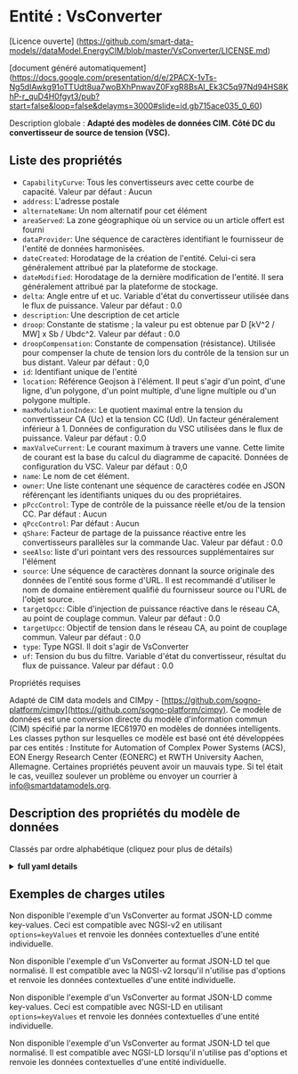 Entité : VsConverter  
====================  
[Licence ouverte] (https://github.com/smart-data-models//dataModel.EnergyCIM/blob/master/VsConverter/LICENSE.md)  
[document généré automatiquement] (https://docs.google.com/presentation/d/e/2PACX-1vTs-Ng5dIAwkg91oTTUdt8ua7woBXhPnwavZ0FxgR8BsAI_Ek3C5q97Nd94HS8KhP-r_quD4H0fgyt3/pub?start=false&loop=false&delayms=3000#slide=id.gb715ace035_0_60)  
Description globale : **Adapté des modèles de données CIM. Côté DC du convertisseur de source de tension (VSC).**  

## Liste des propriétés  

- `CapabilityCurve`: Tous les convertisseurs avec cette courbe de capacité. Valeur par défaut : Aucun  - `address`: L'adresse postale  - `alternateName`: Un nom alternatif pour cet élément  - `areaServed`: La zone géographique où un service ou un article offert est fourni  - `dataProvider`: Une séquence de caractères identifiant le fournisseur de l'entité de données harmonisées.  - `dateCreated`: Horodatage de la création de l'entité. Celui-ci sera généralement attribué par la plateforme de stockage.  - `dateModified`: Horodatage de la dernière modification de l'entité. Il sera généralement attribué par la plateforme de stockage.  - `delta`: Angle entre uf et uc. Variable d'état du convertisseur utilisée dans le flux de puissance. Valeur par défaut : 0.0  - `description`: Une description de cet article  - `droop`: Constante de statisme ; la valeur pu est obtenue par D [kV^2 / MW] x Sb / Ubdc^2. Valeur par défaut : 0.0  - `droopCompensation`: Constante de compensation (résistance). Utilisée pour compenser la chute de tension lors du contrôle de la tension sur un bus distant. Valeur par défaut : 0,0  - `id`: Identifiant unique de l'entité  - `location`: Référence Geojson à l'élément. Il peut s'agir d'un point, d'une ligne, d'un polygone, d'un point multiple, d'une ligne multiple ou d'un polygone multiple.  - `maxModulationIndex`: Le quotient maximal entre la tension du convertisseur CA (Uc) et la tension CC (Ud). Un facteur généralement inférieur à 1. Données de configuration du VSC utilisées dans le flux de puissance. Valeur par défaut : 0.0  - `maxValveCurrent`: Le courant maximum à travers une vanne. Cette limite de courant est la base du calcul du diagramme de capacité. Données de configuration du VSC. Valeur par défaut : 0,0  - `name`: Le nom de cet élément.  - `owner`: Une liste contenant une séquence de caractères codée en JSON référençant les identifiants uniques du ou des propriétaires.  - `pPccControl`: Type de contrôle de la puissance réelle et/ou de la tension CC. Par défaut : Aucun  - `qPccControl`:  Par défaut : Aucun  - `qShare`: Facteur de partage de la puissance réactive entre les convertisseurs parallèles sur la commande Uac. Valeur par défaut : 0.0  - `seeAlso`: liste d'uri pointant vers des ressources supplémentaires sur l'élément  - `source`: Une séquence de caractères donnant la source originale des données de l'entité sous forme d'URL. Il est recommandé d'utiliser le nom de domaine entièrement qualifié du fournisseur source ou l'URL de l'objet source.  - `targetQpcc`: Cible d'injection de puissance réactive dans le réseau CA, au point de couplage commun. Valeur par défaut : 0.0  - `targetUpcc`: Objectif de tension dans le réseau CA, au point de couplage commun. Valeur par défaut : 0.0  - `type`: Type NGSI. Il doit s'agir de VsConverter  - `uf`: Tension du bus du filtre. Variable d'état du convertisseur, résultat du flux de puissance. Valeur par défaut : 0.0    
Propriétés requises  
Adapté de CIM data models and CIMpy - [https://github.com/sogno-platform/cimpy](https://github.com/sogno-platform/cimpy). Ce modèle de données est une conversion directe du modèle d'information commun (CIM) spécifié par la norme IEC61970 en modèles de données intelligents. Les classes python sur lesquelles ce modèle est basé ont été développées par ces entités : Institute for Automation of Complex Power Systems (ACS), EON Energy Research Center (EONERC) et RWTH University Aachen, Allemagne. Certaines propriétés peuvent avoir un mauvais type. Si tel était le cas, veuillez soulever un problème ou envoyer un courrier à info@smartdatamodels.org.  
## Description des propriétés du modèle de données  
Classés par ordre alphabétique (cliquez pour plus de détails)  
<details><summary><strong>full yaml details</strong></summary>    
```yaml  
VsConverter:    
  description: 'Adapted from CIM data models. DC side of the voltage source converter (VSC).'    
  properties:    
    CapabilityCurve:    
      description: 'All converters with this capability curve. Default: None'    
      type: number    
      x-ngsi:    
        model: https://schema.org/Number    
    address:    
      description: 'The mailing address'    
      properties:    
        addressCountry:    
          description: 'Property. The country. For example, Spain. Model:''https://schema.org/addressCountry'''    
          type: string    
        addressLocality:    
          description: 'Property. The locality in which the street address is, and which is in the region. Model:''https://schema.org/addressLocality'''    
          type: string    
        addressRegion:    
          description: 'Property. The region in which the locality is, and which is in the country. Model:''https://schema.org/addressRegion'''    
          type: string    
        postOfficeBoxNumber:    
          description: 'Property. The post office box number for PO box addresses. For example, 03578. Model:''https://schema.org/postOfficeBoxNumber'''    
          type: string    
        postalCode:    
          description: 'Property. The postal code. For example, 24004. Model:''https://schema.org/https://schema.org/postalCode'''    
          type: string    
        streetAddress:    
          description: 'Property. The street address. Model:''https://schema.org/streetAddress'''    
          type: string    
      type: Property    
      x-ngsi:    
        model: https://schema.org/address    
    alternateName:    
      description: 'An alternative name for this item'    
      type: Property    
    areaServed:    
      description: 'The geographic area where a service or offered item is provided'    
      type: Property    
      x-ngsi:    
        model: https://schema.org/Text    
    dataProvider:    
      description: 'A sequence of characters identifying the provider of the harmonised data entity.'    
      type: Property    
    dateCreated:    
      description: 'Entity creation timestamp. This will usually be allocated by the storage platform.'    
      format: date-time    
      type: Property    
    dateModified:    
      description: 'Timestamp of the last modification of the entity. This will usually be allocated by the storage platform.'    
      format: date-time    
      type: Property    
    delta:    
      description: 'Angle between uf and uc. Converter state variable used in power flow. Default: 0.0'    
      type: number    
      x-ngsi:    
        model: https://schema.org/Number    
    description:    
      description: 'A description of this item'    
      type: Property    
    droop:    
      description: 'Droop constant; pu value is obtained as D [kV^2 / MW] x Sb / Ubdc^2. Default: 0.0'    
      type: number    
      x-ngsi:    
        model: https://schema.org/Number    
    droopCompensation:    
      description: 'Compensation (resistance) constant. Used to compensate for voltage drop when controlling voltage at a distant bus. Default: 0.0'    
      type: number    
      x-ngsi:    
        model: https://schema.org/Number    
    id:    
      anyOf: &vsconverter_-_properties_-_owner_-_items_-_anyof    
        - description: 'Property. Identifier format of any NGSI entity'    
          maxLength: 256    
          minLength: 1    
          pattern: ^[\w\-\.\{\}\$\+\*\[\]`|~^@!,:\\]+$    
          type: string    
        - description: 'Property. Identifier format of any NGSI entity'    
          format: uri    
          type: string    
      description: 'Unique identifier of the entity'    
      type: Property    
    location:    
      description: 'Geojson reference to the item. It can be Point, LineString, Polygon, MultiPoint, MultiLineString or MultiPolygon'    
      oneOf:    
        - description: 'Geoproperty. Geojson reference to the item. Point'    
          properties:    
            bbox:    
              items:    
                type: number    
              minItems: 4    
              type: array    
            coordinates:    
              items:    
                type: number    
              minItems: 2    
              type: array    
            type:    
              enum:    
                - Point    
              type: string    
          required:    
            - type    
            - coordinates    
          title: 'GeoJSON Point'    
          type: object    
        - description: 'Geoproperty. Geojson reference to the item. LineString'    
          properties:    
            bbox:    
              items:    
                type: number    
              minItems: 4    
              type: array    
            coordinates:    
              items:    
                items:    
                  type: number    
                minItems: 2    
                type: array    
              minItems: 2    
              type: array    
            type:    
              enum:    
                - LineString    
              type: string    
          required:    
            - type    
            - coordinates    
          title: 'GeoJSON LineString'    
          type: object    
        - description: 'Geoproperty. Geojson reference to the item. Polygon'    
          properties:    
            bbox:    
              items:    
                type: number    
              minItems: 4    
              type: array    
            coordinates:    
              items:    
                items:    
                  items:    
                    type: number    
                  minItems: 2    
                  type: array    
                minItems: 4    
                type: array    
              type: array    
            type:    
              enum:    
                - Polygon    
              type: string    
          required:    
            - type    
            - coordinates    
          title: 'GeoJSON Polygon'    
          type: object    
        - description: 'Geoproperty. Geojson reference to the item. MultiPoint'    
          properties:    
            bbox:    
              items:    
                type: number    
              minItems: 4    
              type: array    
            coordinates:    
              items:    
                items:    
                  type: number    
                minItems: 2    
                type: array    
              type: array    
            type:    
              enum:    
                - MultiPoint    
              type: string    
          required:    
            - type    
            - coordinates    
          title: 'GeoJSON MultiPoint'    
          type: object    
        - description: 'Geoproperty. Geojson reference to the item. MultiLineString'    
          properties:    
            bbox:    
              items:    
                type: number    
              minItems: 4    
              type: array    
            coordinates:    
              items:    
                items:    
                  items:    
                    type: number    
                  minItems: 2    
                  type: array    
                minItems: 2    
                type: array    
              type: array    
            type:    
              enum:    
                - MultiLineString    
              type: string    
          required:    
            - type    
            - coordinates    
          title: 'GeoJSON MultiLineString'    
          type: object    
        - description: 'Geoproperty. Geojson reference to the item. MultiLineString'    
          properties:    
            bbox:    
              items:    
                type: number    
              minItems: 4    
              type: array    
            coordinates:    
              items:    
                items:    
                  items:    
                    items:    
                      type: number    
                    minItems: 2    
                    type: array    
                  minItems: 4    
                  type: array    
                type: array    
              type: array    
            type:    
              enum:    
                - MultiPolygon    
              type: string    
          required:    
            - type    
            - coordinates    
          title: 'GeoJSON MultiPolygon'    
          type: object    
      type: Geoproperty    
    maxModulationIndex:    
      description: 'The max quotient between the AC converter voltage (Uc) and DC voltage (Ud). A factor typically less than 1. VSC configuration data used in power flow. Default: 0.0'    
      type: number    
      x-ngsi:    
        model: https://schema.org/Number    
    maxValveCurrent:    
      description: 'The maximum current through a valve. This current limit is the basis for calculating the capability diagram. VSC  configuration data. Default: 0.0'    
      type: number    
      x-ngsi:    
        model: https://schema.org/Number    
    name:    
      description: 'The name of this item.'    
      type: Property    
    owner:    
      description: 'A List containing a JSON encoded sequence of characters referencing the unique Ids of the owner(s)'    
      items:    
        anyOf: *vsconverter_-_properties_-_owner_-_items_-_anyof    
        description: 'Property. Unique identifier of the entity'    
      type: Property    
    pPccControl:    
      description: 'Kind of control of real power and/or DC voltage. Default: None'    
      type: number    
      x-ngsi:    
        model: https://schema.org/Number    
    qPccControl:    
      description: ' Default: None'    
      type: number    
      x-ngsi:    
        model: https://schema.org/Number    
    qShare:    
      description: 'Reactive power sharing factor among parallel converters on Uac control. Default: 0.0'    
      type: number    
      x-ngsi:    
        model: https://schema.org/Number    
    seeAlso:    
      description: 'list of uri pointing to additional resources about the item'    
      oneOf:    
        - items:    
            format: uri    
            type: string    
          minItems: 1    
          type: array    
        - format: uri    
          type: string    
      type: Property    
    source:    
      description: 'A sequence of characters giving the original source of the entity data as a URL. Recommended to be the fully qualified domain name of the source provider, or the URL to the source object.'    
      type: Property    
    targetQpcc:    
      description: 'Reactive power injection target in AC grid, at point of common coupling. Default: 0.0'    
      type: number    
      x-ngsi:    
        model: https://schema.org/Number    
    targetUpcc:    
      description: 'Voltage target in AC grid, at point of common coupling. Default: 0.0'    
      type: number    
      x-ngsi:    
        model: https://schema.org/Number    
    type:    
      description: 'NGSI type. It has to be VsConverter'    
      enum:    
        - VsConverter    
      type: Property    
    uf:    
      description: 'Filter bus voltage. Converter state variable, result from power flow. Default: 0.0'    
      type: number    
      x-ngsi:    
        model: https://schema.org/Number    
  required: []    
  type: object    
```  
</details>    
## Exemples de charges utiles  
Non disponible l'exemple d'un VsConverter au format JSON-LD comme key-values. Ceci est compatible avec NGSI-v2 en utilisant `options=keyValues` et renvoie les données contextuelles d'une entité individuelle.  
Non disponible l'exemple d'un VsConverter au format JSON-LD tel que normalisé. Il est compatible avec la NGSI-v2 lorsqu'il n'utilise pas d'options et renvoie les données contextuelles d'une entité individuelle.  
Non disponible l'exemple d'un VsConverter au format JSON-LD comme key-values. Ceci est compatible avec NGSI-LD en utilisant `options=keyValues` et renvoie les données contextuelles d'une entité individuelle.  
Non disponible l'exemple d'un VsConverter au format JSON-LD tel que normalisé. Il est compatible avec NGSI-LD lorsqu'il n'utilise pas d'options et renvoie les données contextuelles d'une entité individuelle.  
